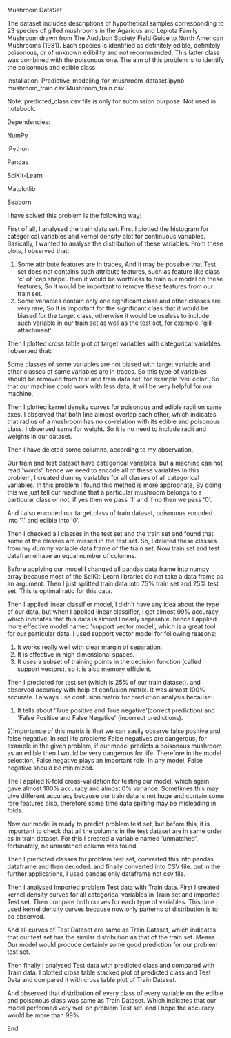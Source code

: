 Mushroom DataSet

The dataset includes descriptions of hypothetical samples corresponding to 23 species of gilled mushrooms in the Agaricus and Lepiota Family Mushroom drawn from The Audubon Society Field Guide to North American Mushrooms (1981). Each species is identified as definitely edible, definitely poisonous, or of unknown edibility and not recommended. This latter class was combined with the poisonous one. The aim of this problem is to identify the poisonous and edible class

Installation:
Predictive_modeling_for_mushroom_dataset.ipynb
mushroom_train.csv
Mushroom_train.csv

Note: predicted_class.csv file is only for submission purpose. Not used in notebook.

Dependencies: 

NumPy

IPython

Pandas

SciKit-Learn

Matplotlib

Seaborn

I have solved this problem is the following way:

   First of all, I analysed the train data set. First I plotted the histogram for categorical variables and kernel density plot for continuous variables. Basically, I wanted to analyse the distribution of these variables. From these plots, I observed that:
   
1) Some attribute features are in traces, And it may be possible that Test set does not contains such attribute features, such as feature like class 'c' of 'cap shape'. then it would be worthless to train our model on these features, So It would be important to remove these features from our train set.
2) Some variables contain only one significant class and other classes are very rare, So It is important for the significant class that it would be biased for the target class, otherwise it would be useless to include such variable in our train set as well as the test set, for example, 'gill-attachment'.


Then I plotted cross table plot of target variables with categorical variables. 
I observed that:

 Some classes of some variables are not biased with target variable and other classes of same variables are in traces. So this type of variables should be removed from test and train data set, for example 'veil color'. So that our machine could work with less data, it will be very helpful for our machine.

Then I plotted kernel density curves for poisonous and edible radii on same axes. I observed that both line almost overlap each other, which indicates that radius of a mushroom has no co-relation with its edible and poisonous class. I observed same for weight.
So it is no need to include radii and weights in our dataset.

Then I have deleted some columns, according to my observation. 

Our train and test dataset have categorical variables, but a machine can not read 'words', hence we need to encode all of these variables.In this problem, I created dummy variables for all classes of all categorical variables. In this problem I found this method is more appropriate, By doing this we just tell our machine that a particular mushroom belongs to a particular class or not, if yes then we pass '1' and if no then we pass '0'.

And I also encoded our target class of train dataset, poisonous encoded into '1' and edible into '0'.

Then I checked all classes in the test set and the train set and found that some of the classes are missed in the test set. So, I deleted these classes from my dummy variable data frame of the train set. Now train set and test dataframe have an equal number of columns.

Before applying our model I changed all pandas data frame into numpy array because most of the SciKit-Learn libraries do not take a data frame as an argument.
Then I just splitted train data into 75% train set and 25% test set. This is optimal ratio for this data.

Then I applied linear classifier model,  I didn't have
any idea about the type of our data, but when I applied linear classifier, I got almost 99% accuracy, which indicates that this data is almost linearly separable. hence I applied more effective model named 'support vector model', which is  a great tool for our particular data.
I used support vector model for following reasons: 
1) It works really well with clear margin of separation.
2) It is effective in high dimensional spaces.
3) It uses a subset of training points in the decision function (called support vectors), so it is also memory efficient.

Then I predicted for test set (which is 25% of our train dataset).
and observed accuracy with help of confusion matrix. It was almost 100% accurate. 
I always use confusion matrix for prediction analysis because:

1) It tells about 'True positive and True negative'(correct prediction) and 'False Positive and False Negative' (incorrect predictions).

2)Importance of this matrix is that we can easily observe false positive and false negative, In real life problems False negatives are dangerous, for example in the given problem, if our model predicts a poisonous mushroom as an edible then I would be very dangerous for life. Therefore in the model selection, False negative plays an important role. In any model, False negative should be minimized. 

The I applied K-fold cross-validation for testing our model, which again gave almost 100% accuracy and almost 0% variance. Sometimes this may give different accuracy because our train data is not huge and contain some rare features also, therefore some time data spliting may be misleading in folds.

Now our model is ready to predict problem test set, but before this, it is important to check that all the columns in the test dataset are in same order as in train dataset. For this I created a variable named 'unmatched', fortunately, no unmatched column was found. 

Then I predicted classes for problem test set, converted this into pandas dataframe and then decoded. and finally converted into CSV file. but in the further applications, I used pandas only dataframe  not csv file.

Then I analysed Imported problem Test data with Train data.
First I created kernel density curves for all categorical variables in Train set and imported Test set. Then compare both curves for each type of variables. This time I used kernel density curves because now only patterns of distribution is to be observed.

And all curves of Test Dataset are same as Train Dataset, which indicates that our test set has the similar distribution as that of the train set. Means Our model would produce certainly some good prediction for our problem test set.

Then finally I analysed Test data with predicted class and compared with Train data. I plotted cross table stacked plot of predicted class and Test  Data and compared it with cross table plot of Train  Dataset.

And observed that distribution of every class of every variable on the edible and poisonous class was same as Train Dataset. Which indicates that our model performed very well on problem Test set.
and I hope the accuracy would be more than 99%.

End 






